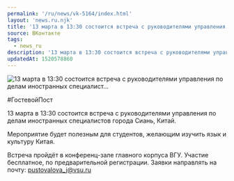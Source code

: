 ```yaml
---
permalink: '/ru/news/vk-5164/index.html'
layout: 'news.ru.njk'
title: '13 марта в 13:30 состоится встреча с руководителями управления по делам иностранных специалист'
source: ВКонтакте
tags:
  - news_ru
description: '13 марта в 13:30 состоится встреча с руководителями управления по делам иностранных специалист…'
updatedAt: 1520578860
---
```

![13 марта в 13:30 состоится встреча с руководителями управления по делам иностранных специалист…](https://sun9-69.userapi.com/impf/c834401/v834401448/e7630/SmqVlWiyuo8.jpg?size=800x600&quality=96&proxy=1&sign=2801f7432daec6883bf2a55d8bf2d3ef&c_uniq_tag=s9uEPB6TFz-F6LF-la2Uko74fB9t0r6H8628oGlJwJM&type=album)

#ГостевойПост

13 марта в 13:30 состоится встреча с руководителями управления по делам иностранных специалистов города Сиань, Китай.

Мероприятие будет полезным для студентов, желающим изучить язык и культуру Китая.

Встреча пройдёт в конференц-зале главного корпуса ВГУ.
Участие бесплатное, по предварительной регистрации. Заявки направлять на почту: pustovalova_j@vsu.ru
